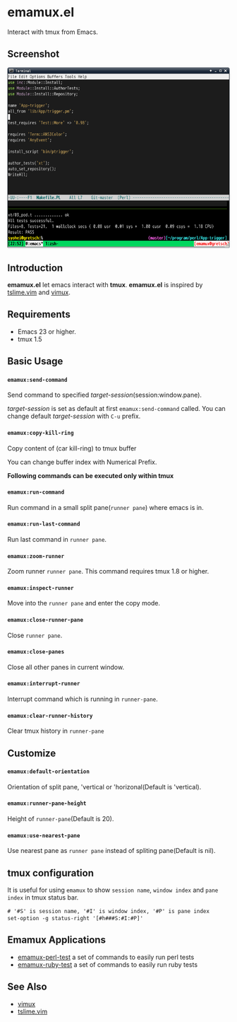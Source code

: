 # emamux.el

Interact with tmux from Emacs.


## Screenshot

![emamux_run_command](image/run_command_screenshot.png)


## Introduction

**emamux.el** let emacs interact with **tmux**.
**emamux.el** is inspired by [tslime.vim](https://github.com/kikijump/tslime.vim) and
[vimux](https://github.com/benmills/vimux/).


## Requirements

* Emacs 23 or higher.
* tmux 1.5


## Basic Usage

#### `emamux:send-command`

Send command to specified *target-session*(session:window.pane).

*target-session* is set as default at first `emamux:send-command` called.
You can change default *target-session* with `C-u` prefix.

#### `emamux:copy-kill-ring`

Copy content of (car kill-ring) to tmux buffer

You can change buffer index with Numerical Prefix.


**Following commands can be executed only within tmux**

#### `emamux:run-command`

Run command in a small split pane(`runner pane`) where emacs is in.

#### `emamux:run-last-command`

Run last command in `runner pane`.

#### `emamux:zoom-runner`

Zoom runner `runner pane`. This command requires tmux 1.8 or higher.

#### `emamux:inspect-runner`

Move into the `runner pane` and enter the copy mode.

#### `emamux:close-runner-pane`

Close `runner pane`.

#### `emamux:close-panes`

Close all other panes in current window.

#### `emamux:interrupt-runner`

Interrupt command which is running in `runner-pane`.

#### `emamux:clear-runner-history`

Clear tmux history in `runner-pane`


## Customize

#### `emamux:default-orientation`

Orientation of split pane, 'vertical or 'horizonal(Default is 'vertical).

#### `emamux:runner-pane-height`

Height of `runner-pane`(Default is 20).


#### `emamux:use-nearest-pane`

Use nearest pane as `runner pane` instead of spliting pane(Default is nil).


## tmux configuration

It is useful for using `emamux` to show `session name`, `window index` and
`pane index` in tmux status bar.

```
# '#S' is session name, '#I' is window index, '#P' is pane index
set-option -g status-right '[#h###S:#I:#P]'
```

## Emamux Applications

* [emamux-perl-test](https://github.com/syohex/emamux-perl-test) a set of commands to easily run perl tests
* [emamux-ruby-test](https://github.com/syohex/emamux-ruby-test) a set of commands to easily run ruby tests


## See Also
* [vimux](https://github.com/benmills/vimux/)
* [tslime.vim](https://github.com/kikijump/tslime.vim)
